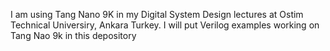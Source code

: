 I am using Tang Nano 9K in my Digital System Design lectures at Ostim Technical Universiry, Ankara Turkey. 
I will put Verilog examples working on Tang Nao 9k in this depository
